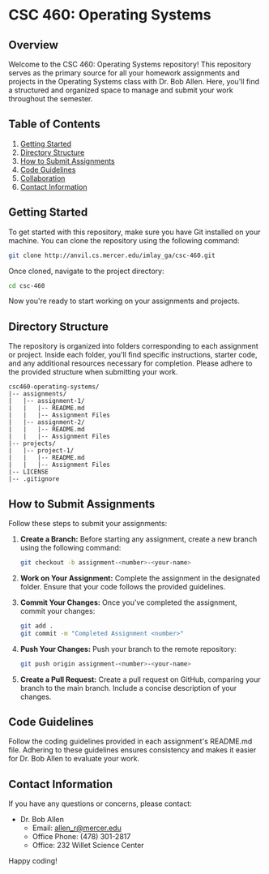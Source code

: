 # CSC 460: Operating Systems

## Overview

Welcome to the CSC 460: Operating Systems repository! This repository serves as the primary source for all your homework assignments and projects in the Operating Systems class with Dr. Bob Allen. Here, you'll find a structured and organized space to manage and submit your work throughout the semester.

## Table of Contents

1. [Getting Started](#getting-started)
2. [Directory Structure](#directory-structure)
3. [How to Submit Assignments](#how-to-submit-assignments)
4. [Code Guidelines](#code-guidelines)
5. [Collaboration](#collaboration)
6. [Contact Information](#contact-information)

## Getting Started

To get started with this repository, make sure you have Git installed on your machine. You can clone the repository using the following command:

```bash
git clone http://anvil.cs.mercer.edu/imlay_ga/csc-460.git
```

Once cloned, navigate to the project directory:

```bash
cd csc-460
```

Now you're ready to start working on your assignments and projects.

## Directory Structure

The repository is organized into folders corresponding to each assignment or project. Inside each folder, you'll find specific instructions, starter code, and any additional resources necessary for completion. Please adhere to the provided structure when submitting your work.

```plaintext
csc460-operating-systems/
|-- assignments/
|   |-- assignment-1/
|   |   |-- README.md
|   |   |-- Assignment Files
|   |-- assignment-2/
|   |   |-- README.md
|   |   |-- Assignment Files
|-- projects/
|   |-- project-1/
|   |   |-- README.md
|   |   |-- Assignment Files
|-- LICENSE
|-- .gitignore
```

## How to Submit Assignments

Follow these steps to submit your assignments:

1. **Create a Branch:** Before starting any assignment, create a new branch using the following command:

   ```bash
   git checkout -b assignment-<number>-<your-name>
   ```

2. **Work on Your Assignment:** Complete the assignment in the designated folder. Ensure that your code follows the provided guidelines.

3. **Commit Your Changes:** Once you've completed the assignment, commit your changes:

   ```bash
   git add .
   git commit -m "Completed Assignment <number>"
   ```

4. **Push Your Changes:** Push your branch to the remote repository:

   ```bash
   git push origin assignment-<number>-<your-name>
   ```

5. **Create a Pull Request:** Create a pull request on GitHub, comparing your branch to the main branch. Include a concise description of your changes.

## Code Guidelines

Follow the coding guidelines provided in each assignment's README.md file. Adhering to these guidelines ensures consistency and makes it easier for Dr. Bob Allen to evaluate your work.

## Contact Information

If you have any questions or concerns, please contact:

- Dr. Bob Allen
  - Email: allen_r@mercer.edu
  - Office Phone: (478) 301-2817
  - Office: 232 Willet Science Center

Happy coding!